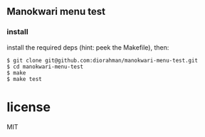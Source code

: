 ## Manokwari menu test

### install

install the required deps (hint: peek the Makefile), then:

```
$ git clone git@github.com:diorahman/manokwari-menu-test.git
$ cd manokwari-menu-test
$ make
$ make test
```

# license
MIT
